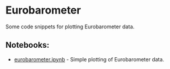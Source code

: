 # Eurobarometer
Some code snippets for plotting Eurobarometer data.

## Notebooks:

* [eurobarometer.ipynb](https://github.com/christopherkullenberg/eurobarometer/blob/master/eurobarometer.ipynb) - Simple plotting of Eurobarometer data. 
